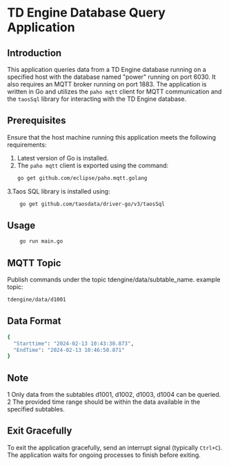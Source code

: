 # TD Engine Database Query Application

## Introduction
This application queries data from a TD Engine database running on a specified host with the database named "power" running on port 6030. It also requires an MQTT broker running on port 1883. The application is written in Go and utilizes the `paho mqtt` client for MQTT communication and the `taosSql` library for interacting with the TD Engine database.

## Prerequisites
Ensure that the host machine running this application meets the following requirements:
1. Latest version of Go is installed.
2. The `paho mqtt` client is exported using the command:
   ```bash
   go get github.com/eclipse/paho.mqtt.golang
   ```
3.Taos SQL library is installed using:
```bash
    go get github.com/taosdata/driver-go/v3/taosSql
```
## Usage
```bash
    go run main.go
```
## MQTT Topic
Publish commands under the topic tdengine/data/subtable_name.
example topic:
```bash
tdengine/data/d1001
```
## Data Format
```bash
{
  "Starttime": "2024-02-13 10:43:30.873",
  "EndTime": "2024-02-13 10:46:50.871"
}

```
## Note
1 Only data from the subtables d1001, d1002, d1003, d1004 can be queried.
2 The provided time range should be within the data available in the specified subtables.
## Exit Gracefully
To exit the application gracefully, send an interrupt signal (typically `Ctrl+C`). The application waits for ongoing processes to finish before exiting.

   
